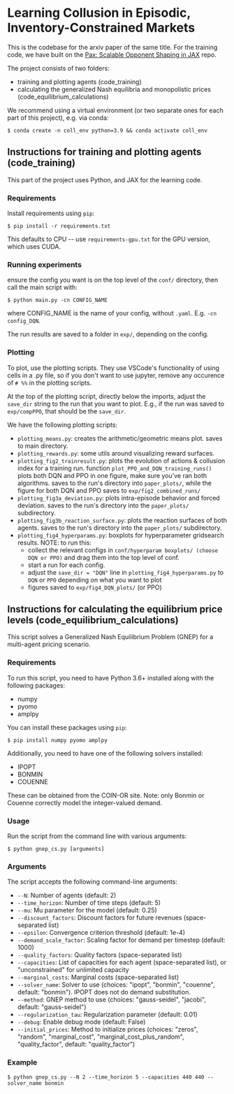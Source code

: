 # Learning Collusion in Episodic, Inventory-Constrained Markets
This is the codebase for the arxiv paper of the same title. For the training code, we have built on the [Pax: Scalable Opponent Shaping in JAX](https://github.com/ucl-dark/pax/tree/main) repo.

The project consists of two folders: 
- training and plotting agents (code_training)
- calculating the generalized Nash equilibria and monopolistic prices (code_equilibrium_calculations)

We recommend using a virtual environment (or two separate ones for each part of this project), e.g. via conda:

```
$ conda create -n coll_env python=3.9 && conda activate coll_env
```

## Instructions for training and plotting agents (code_training)
This part of the project uses Python, and JAX for the learning code.

### Requirements
Install requirements using `pip`: 

```
$ pip install -r requirements.txt 
```

This defaults to CPU -- use `requirements-gpu.txt` for the GPU version, which uses CUDA.

### Running experiments
ensure the config you want is on the top level of the `conf/` directory, then call the main script with:

```
$ python main.py -cn CONFIG_NAME
```

where CONFIG_NAME is the name of your config, without `.yaml`. E.g. `-cn config_DQN`.

The run results are saved to a folder in `exp/`, depending on the config.

### Plotting
To plot, use the plotting scripts. They use VSCode's functionality of using cells in a .py file, so if you don't want to use jupyter, remove any occurence of `# %%` in the plotting scripts.

At the top of the plotting script, directly below the imports, adjust the `save_dir` string to the run that you want to plot. E.g., if the run was saved to `exp/compPPO`, that should be the `save_dir`. 

We have the following plotting scripts:

- `plotting_means.py`: creates the arithmetic/geometric means plot. saves to main directory.
- `plotting_rewards.py`: some utils around visualizing reward surfaces. 
- `plotting_fig2_trainresult.py`: plots the evolution of actions & collusion index for a training run. function `plot_PPO_and_DQN_training_runs()` plots both DQN and PPO in one figure, make sure you've ran both algorithms. saves to the run's directory into `paper_plots/`, while the figure for both DQN and PPO saves to `exp/fig2_combined_runs/`
- `plotting_fig3a_deviation.py`: plots intra-episode behavior and forced deviation. saves to the run's directory into the `paper_plots/` subdirectory.
- `plotting_fig3b_reaction_surface.py`: plots the reaction surfaces of both agents. saves to the run's directory into the `paper_plots/` subdirectory.
- `plotting_fig4_hyperparams.py`: boxplots for hyperparameter gridsearch results. NOTE: to run this: 
  - collect the relevant configs in `conf/hyperparam boxplots/ (choose DQN or PPO)` and drag them into the top level of conf. 
  - start a run for each config. 
  - adjust the `save_dir = "DQN"` line in `plotting_fig4_hyperparams.py` to `DQN` or `PPO` depending on what you want to plot
  - figures saved to `exp/fig4_DQN_plots/` (or PPO)

## Instructions for calculating the equilibrium price levels (code_equilibrium_calculations)

This script solves a Generalized Nash Equilibrium Problem (GNEP) for a multi-agent pricing scenario.

### Requirements
To run this script, you need to have Python 3.6+ installed along with the following packages:

- numpy
- pyomo
- amplpy

You can install these packages using `pip`:

```
$ pip install numpy pyomo amplpy
```

Additionally, you need to have one of the following solvers installed:
- IPOPT
- BONMIN
- COUENNE

These can be obtained from the COIN-OR site. Note: only Bonmin or Couenne correctly model the integer-valued demand.

### Usage

Run the script from the command line with various arguments:

```
$ python gnep_cs.py [arguments]
```


### Arguments

The script accepts the following command-line arguments:

- `--N`: Number of agents (default: 2)
- `--time_horizon`: Number of time steps (default: 5)
- `--mu`: Mu parameter for the model (default: 0.25)
- `--discount_factors`: Discount factors for future revenues (space-separated list)
- `--epsilon`: Convergence criterion threshold (default: 1e-4)
- `--demand_scale_factor`: Scaling factor for demand per timestep (default: 1000)
- `--quality_factors`: Quality factors (space-separated list)
- `--capacities`: List of capacities for each agent (space-separated list), or "unconstrained" for unlimited capacity
- `--marginal_costs`: Marginal costs (space-separated list)
- `--solver_name`: Solver to use (choices: "ipopt", "bonmin", "couenne", default: "bonmin"). IPOPT does not do demand substitution.
- `--method`: GNEP method to use (choices: "gauss-seidel", "jacobi", default: "gauss-seidel")
- `--regularization_tau`: Regularization parameter (default: 0.01)
- `--debug`: Enable debug mode (default: False)
- `--initial_prices`: Method to initialize prices (choices: "zeros", "random", "marginal_cost", "marginal_cost_plus_random", "quality_factor", default: "quality_factor")

### Example

```
$ python gnep_cs.py --N 2 --time_horizon 5 --capacities 440 440 --solver_name bonmin
```